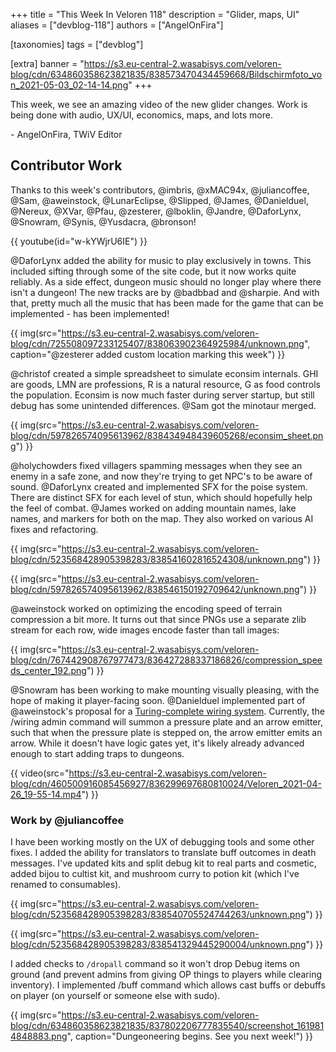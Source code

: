 +++
title = "This Week In Veloren 118"
description = "Glider, maps, UI"
aliases = ["devblog-118"]
authors = ["AngelOnFira"]

[taxonomies]
tags = ["devblog"]

[extra]
banner = "https://s3.eu-central-2.wasabisys.com/veloren-blog/cdn/634860358623821835/838573470434459668/Bildschirmfoto_von_2021-05-03_02-14-14.png"
+++

This week, we see an amazing video of the new glider changes. Work is being done
with audio, UX/UI, economics, maps, and lots more.

\- AngelOnFira, TWiV Editor

## Contributor Work

Thanks to this week's contributors, @imbris, @xMAC94x, @juliancoffee, @Sam,
@aweinstock, @LunarEclipse, @Slipped, @James, @Danielduel, @Nereux, @XVar, @Pfau,
@zesterer, @lboklin, @Jandre, @DaforLynx, @Snowram, @Synis, @Yusdacra, @bronson!

{{ youtube(id="w-kYWjrU6IE") }}

@DaforLynx added the ability for music to play exclusively in towns. This
included sifting through some of the site code, but it now works quite reliably.
As a side effect, dungeon music should no longer play where there isn't a
dungeon! The new tracks are by @badbbad and @sharpie. And with that, pretty much
all the music that has been made for the game that can be implemented - has been
implemented!

{{
  img(src="https://s3.eu-central-2.wasabisys.com/veloren-blog/cdn/725508097233125407/838063902364925984/unknown.png",
  caption="@zesterer added custom location marking this week")
}}

@christof created a simple spreadsheet to simulate econsim internals. GHI are
goods, LMN are professions, R is a natural resource, G as food controls the
population. Econsim is now much faster during server startup, but still debug
has some unintended differences. @Sam got the minotaur merged.

{{
  img(src="https://s3.eu-central-2.wasabisys.com/veloren-blog/cdn/597826574095613962/838434948439605268/econsim_sheet.png")
}}

@holychowders fixed villagers spamming messages when they see an enemy in a safe
zone, and now they're trying to get NPC's to be aware of sound. @DaforLynx
created and implemented SFX for the poise system. There are distinct SFX for
each level of stun, which should hopefully help the feel of combat. @James
worked on adding mountain names, lake names, and markers for both on the map.
They also worked on various AI fixes and refactoring.

{{
  img(src="https://s3.eu-central-2.wasabisys.com/veloren-blog/cdn/523568428905398283/838541602816524308/unknown.png")
}}

{{
  img(src="https://s3.eu-central-2.wasabisys.com/veloren-blog/cdn/597826574095613962/838546150192709642/unknown.png")
}}

@aweinstock worked on optimizing the encoding speed of terrain compression a bit
more. It turns out that since PNGs use a separate zlib stream for each row, wide
images encode faster than tall images:

{{
  img(src="https://s3.eu-central-2.wasabisys.com/veloren-blog/cdn/767442908767977473/836427288337186826/compression_speeds_center_192.png")
}}

@Snowram has been working to make mounting visually pleasing, with the hope of
making it player-facing soon. @Danielduel implemented part of @aweinstock's
proposal for a [Turing-complete wiring
system](https://gitlab.com/veloren/rfcs/-/blob/master/open/xxxx-wiring_system.md).
Currently, the /wiring admin command will summon a pressure plate and an arrow
emitter, such that when the pressure plate is stepped on, the arrow emitter
emits an arrow. While it doesn't have logic gates yet, it's likely already
advanced enough to start adding traps to dungeons.

{{
  video(src="https://s3.eu-central-2.wasabisys.com/veloren-blog/cdn/460500916085456927/836299697680810024/Veloren_2021-04-26_19-55-14.mp4")
}}

### Work by @juliancoffee

I have been working mostly on the UX of debugging tools and some other fixes. I
added the ability for translators to translate buff outcomes in death messages.
I've updated kits and split debug kit to real parts and cosmetic, added bijou to
cultist kit, and mushroom curry to potion kit (which I've renamed to
consumables).

{{
  img(src="https://s3.eu-central-2.wasabisys.com/veloren-blog/cdn/523568428905398283/838540705524744263/unknown.png")
}}

{{
  img(src="https://s3.eu-central-2.wasabisys.com/veloren-blog/cdn/523568428905398283/838541329445290004/unknown.png")
}}

I added checks to `/dropall` command so it won't drop Debug items on ground (and
prevent admins from giving OP things to players while clearing inventory). I
implemented /buff command which allows cast buffs or debuffs on player (on
yourself or someone else with sudo).

{{
  img(src="https://s3.eu-central-2.wasabisys.com/veloren-blog/cdn/634860358623821835/837802206777835540/screenshot_1619814848883.png",
  caption="Dungeoneering begins. See you next week!")
}}
